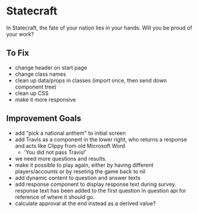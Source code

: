 # Statecraft

In Statecraft, the fate of your nation lies in your hands. Will you be proud of your work?

## To Fix

* change header on start page
* change class names
* clean up data/props in classes (import once, then send down component tree)
* clean up CSS
* make it more responsive


## Improvement Goals

* add "pick a national anthem" to initial screen
* add Travis as a component in the lower right, who returns a response and acts like Clippy from old Microsoft Word
  * 'You did not pass Travis!'
* we need more questions and results.
* make it possible to play again, either by having different players/accounts or by reseting the game back to nil
* add dynamic content to question and answer texts
* add response component to display response text during survey. response text has been added to the first question in question api for reference of where it should go.
* calculate approval at the end instead as a derived value?
